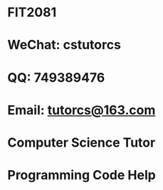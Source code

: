 # FIT2081

# WeChat: cstutorcs

# QQ: 749389476

# Email: tutorcs@163.com

# Computer Science Tutor

# Programming Code Help
